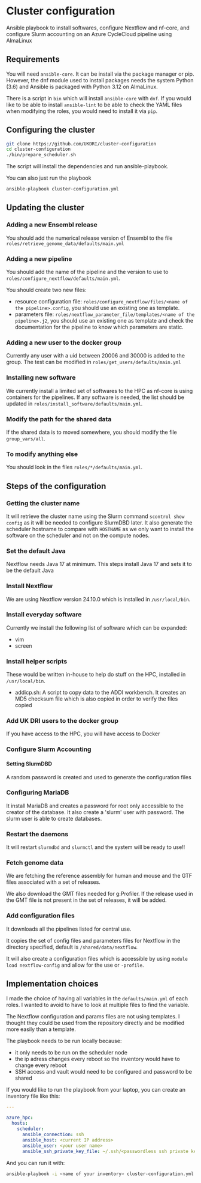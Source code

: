 # Cluster configuration


Ansible playbook to install softwares, configure Nextflow and nf-core, and configure
Slurm accounting on an Azure CycleCloud pipeline using AlmaLinux


## Requirements

You will need `ansible-core`. It can be install via the package manager or pip.
However, the dnf module used to install packages needs the system Python (3.6) and
Ansible is packaged with Python 3.12 on AlmaLinux.

There is a script in `bin` which will install `ansible-core` with `dnf`. If you would
like to be able to install `ansible-lint` to be able to check the YAML files when
modifying the roles, you would need to install it via `pip`.


## Configuring the cluster

```bash
git clone https://github.com/UKDRI/cluster-configuration
cd cluster-configuration
./bin/prepare_scheduler.sh
```

The script will install the dependencies and run ansible-playbook.

You can also just run the playbook

```bash
ansible-playbook cluster-configuration.yml
```


## Updating the cluster

### Adding a new Ensembl release

You should add the numerical release version of Ensembl to the file `roles/retrieve_genome_data/defaults/main.yml`


### Adding a new pipeline

You should add the name of the pipeline and the version to use to `roles/configure_nextflow/defaults/main.yml`.

You should create two new files:

- resource configuration file: `roles/configure_nextflow/files/<name of the pipeline>.config`,
you should use an existing one as template.
- parameters file: `roles/nextflow_parameter_file/templates/<name of the pipeline>.j2`,
you should use an existing one as template and check the documentation for the pipeline
to know which parameters are static.


### Adding a new user to the docker group

Currently any user with a uid between 20006 and 30000 is added to the group. The
test can be modified in `roles/get_users/defaults/main.yml`


### Installing new software

We currently install a limited set of softwares to the HPC as nf-core is using containers
for the pipelines. If any software is needed, the list should be updated in `roles/install_software/defaults/main.yml`.


### Modify the path for the shared data

If the shared data is to moved somewhere, you should modify the file `group_vars/all`.


### To modify anything else

You should look in the files `roles/*/defaults/main.yml`.


## Steps of the configuration


### Getting the cluster name

It will retrieve the cluster name using the Slurm command `scontrol show config`
as it will be needed to configure SlurmDBD later. It also generate the scheduler
hostname to compare with `HOSTNAME` as we only want to install the software on the
scheduler and not on the compute nodes.


### Set the default Java

Nextflow needs Java 17 at minimum. This steps install Java 17 and sets it to be the
default Java


### Install Nextflow

We are using Nextflow version 24.10.0 which is installed in `/usr/local/bin`.


### Install everyday software

Currently we install the following list of software which can be expanded:

- vim
- screen


### Install helper scripts

These would be written in-house to help do stuff on the HPC, installed in `/usr/local/bin`.

- addicp.sh: A script to copy data to the ADDI workbench. It creates an MD5 checksum
file which is also copied in order to verify the files copied


### Add UK DRI users to the docker group

If you have access to the HPC, you will have access to Docker


### Configure Slurm Accounting

#### Setting SlurmDBD

A random password is created and used to generate the configuration files


### Configuring MariaDB

It install MariaDB and creates a password for root only accessible to the creator
of the database. It also create a 'slurm' user with password. The slurm user is
able to create databases.


### Restart the daemons

It will restart `slurmdbd` and `slurmctl` and the system will be ready to use!!


### Fetch genome data

We are fetching the reference assembly for human and mouse and the GTF files associated
with a set of releases.

We also download the GMT files needed for g:Profiler. If the release used in the
GMT file is not present in the set of releases, it will be added.


### Add configuration files

It downloads all the pipelines listed for central use.

It copies the set of config files and parameters files for Nextflow in the directory
specified, default is `/shared/data/nextflow`.

It will also create a configuration files which is accessible by using `module load nextflow-config`
and allow for the use or `-profile`.


## Implementation choices

I made the choice of having all variables in the `defaults/main.yml` of each roles.
I wanted to avoid to have to look at multiple files to find the variable.

The Nextflow configuration and params files are not using templates. I thought they
could be used from the repository directly and be modified more easily than a template.

The playbook needs to be run locally because:

- it only needs to be run on the scheduler node
- the ip adress changes every reboot so the inventory would have to change every
    reboot
- SSH access and vault would need to be configured and password to be shared

If you would like to run the playbook from your laptop, you can create an inventory
file like this:

```yaml
---

azure_hpc:
  hosts:
    scheduler:
      ansible_connection: ssh
      ansible_host: <current IP address>
      ansible_user: <your user name>
      ansible_ssh_private_key_file: ~/.ssh/<passwordless ssh private key file>
```

And you can run it with:

```bash
ansible-playbook -i <name of your inventory> cluster-configuration.yml
```
